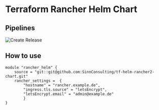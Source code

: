 # Terraform Rancher Helm Chart

## Pipelines
![Create Release](https://github.com/SinnConsulting/tf-helm-rancher2-chart/workflows/Create%20Release/badge.svg)

## How to use

```hcl
module "rancher_helm" {
    source = "git::git@github.com:SinnConsulting/tf-helm-rancher2-chart.git"
    rancher_settings =  {
        "hostname" = "rancher.example.de",
        "ingress.tls.source" = "letsEncrypt",
        "letsEncrypt.email" = "admin@example.de"
        }
}
```
